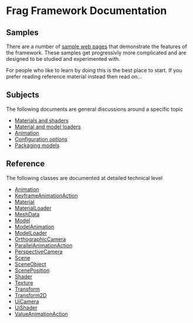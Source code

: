 # Frag Framework Documentation

## Samples
There are a number of [sample web pages](../samples) that demonstrate
the features of the framework. These samples get progressivly more
complicated and are designed to be studied and experimented with.

For people who like to learn by doing this is the best place to start.
If you prefer reading reference material instead then read on...

## Subjects
The following documents are general discussions around a specific topic

* [Materials and shaders](materials.md)
* [Material and model loaders](loaders.md)
* [Animation](animation.md)
* [Configuration options](configuration.md)
* [Packaging models](packaging.md)

## Reference
The following classes are documented at detailed technical level

* [Animation](./reference/animation.md)
* [KeyframeAnimationAction](./reference/keyframe-animation-action.md)
* [Material](./reference/material.md)
* [MaterialLoader](./reference/material-loader.md)
* [MeshData](./reference/mesh-data.md)
* [Model](./reference/model.md)
* [ModelAnimation](./reference/model-animation.md)
* [ModelLoader](./reference/model-loader.md)
* [OrthographicCamera](./reference/orthographic-camera.md)
* [ParallelAnimationAction](./reference/parallel-animation-action.md)
* [PerspectiveCamera](./reference/perspective-camera.md)
* [Scene](./reference/scene.md)
* [SceneObject](./reference/scene-object.md)
* [ScenePosition](./reference/scene-position.md)
* [Shader](./reference/shader.md)
* [Texture](./reference/texture.md)
* [Transform](./reference/transform.md)
* [Transform2D](./reference/transform-2d.md)
* [UiCamera](./reference/ui-camera.md)
* [UiShader](./reference/ui-shader.md)
* [ValueAnimationAction](./reference/value-animation-action.md)
